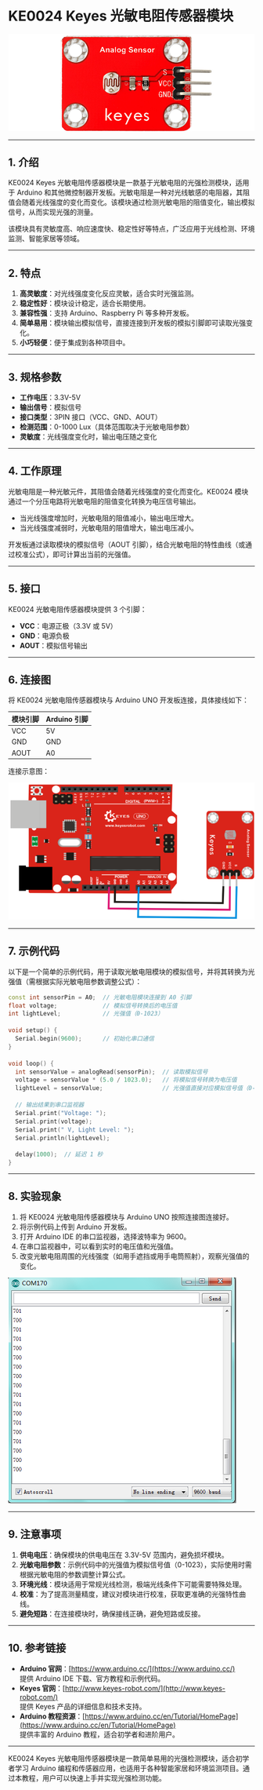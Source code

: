 # KE0024 Keyes 光敏电阻传感器模块

![image-20250312153849158](media/image-20250312153849158.png)

---

## **1. 介绍**

KE0024 Keyes 光敏电阻传感器模块是一款基于光敏电阻的光强检测模块，适用于 Arduino 和其他微控制器开发板。光敏电阻是一种对光线敏感的电阻器，其阻值会随着光线强度的变化而变化。该模块通过检测光敏电阻的阻值变化，输出模拟信号，从而实现光强的测量。

该模块具有灵敏度高、响应速度快、稳定性好等特点，广泛应用于光线检测、环境监测、智能家居等领域。

---

## **2. 特点**

1. **高灵敏度**：对光线强度变化反应灵敏，适合实时光强监测。  
2. **稳定性好**：模块设计稳定，适合长期使用。  
3. **兼容性强**：支持 Arduino、Raspberry Pi 等多种开发板。  
4. **简单易用**：模块输出模拟信号，直接连接到开发板的模拟引脚即可读取光强变化。  
5. **小巧轻便**：便于集成到各种项目中。

---

## **3. 规格参数**

- **工作电压**：3.3V-5V  
- **输出信号**：模拟信号  
- **接口类型**：3PIN 接口（VCC、GND、AOUT）  
- **检测范围**：0-1000 Lux（具体范围取决于光敏电阻参数）  
- **灵敏度**：光线强度变化时，输出电压随之变化  

---

## **4. 工作原理**

光敏电阻是一种光敏元件，其阻值会随着光线强度的变化而变化。KE0024 模块通过一个分压电路将光敏电阻的阻值变化转换为电压信号输出。  
- 当光线强度增加时，光敏电阻的阻值减小，输出电压增大。  
- 当光线强度减弱时，光敏电阻的阻值增大，输出电压减小。  

开发板通过读取模块的模拟信号（AOUT 引脚），结合光敏电阻的特性曲线（或通过校准公式），即可计算出当前的光强值。

---

## **5. 接口**

KE0024 光敏电阻传感器模块提供 3 个引脚：  
- **VCC**：电源正极（3.3V 或 5V）  
- **GND**：电源负极  
- **AOUT**：模拟信号输出  

---

## **6. 连接图**

将 KE0024 光敏电阻传感器模块与 Arduino UNO 开发板连接，具体接线如下：  

| 模块引脚 | Arduino 引脚 |
|----------|--------------|
| VCC      | 5V           |
| GND      | GND          |
| AOUT     | A0           |

连接示意图：  

![image-20250312153901990](media/image-20250312153901990.png)

---

## **7. 示例代码**

以下是一个简单的示例代码，用于读取光敏电阻模块的模拟信号，并将其转换为光强值（需根据实际光敏电阻参数调整公式）：

```cpp
const int sensorPin = A0;  // 光敏电阻模块连接到 A0 引脚
float voltage;             // 模拟信号转换后的电压值
int lightLevel;            // 光强值（0-1023）

void setup() {
  Serial.begin(9600);      // 初始化串口通信
}

void loop() {
  int sensorValue = analogRead(sensorPin);  // 读取模拟信号
  voltage = sensorValue * (5.0 / 1023.0);   // 将模拟信号转换为电压值
  lightLevel = sensorValue;                 // 光强值直接对应模拟信号值（0-1023）

  // 输出结果到串口监视器
  Serial.print("Voltage: ");
  Serial.print(voltage);
  Serial.print(" V, Light Level: ");
  Serial.println(lightLevel);

  delay(1000);  // 延迟 1 秒
}
```

---

## **8. 实验现象**

1. 将 KE0024 光敏电阻传感器模块与 Arduino UNO 按照连接图连接好。  
2. 将示例代码上传到 Arduino 开发板。  
3. 打开 Arduino IDE 的串口监视器，选择波特率为 9600。  
4. 在串口监视器中，可以看到实时的电压值和光强值。  
5. 改变光敏电阻周围的光线强度（如用手遮挡或用手电筒照射），观察光强值的变化。

![image-20250312153925861](media/image-20250312153925861.png)

---

## **9. 注意事项**

1. **供电电压**：确保模块的供电电压在 3.3V-5V 范围内，避免损坏模块。  
2. **光敏电阻参数**：示例代码中的光强值为模拟信号值（0-1023），实际使用时需根据光敏电阻的参数调整计算公式。  
3. **环境光线**：模块适用于常规光线检测，极端光线条件下可能需要特殊处理。  
4. **校准**：为了提高测量精度，建议对模块进行校准，获取更准确的光强特性曲线。  
5. **避免短路**：在连接模块时，确保接线正确，避免短路或反接。  

---

## **10. 参考链接**

- **Arduino 官网**：[https://www.arduino.cc/](https://www.arduino.cc/)  
  提供 Arduino IDE 下载、官方教程和示例代码。  
- **Keyes 官网**：[http://www.keyes-robot.com/](http://www.keyes-robot.com/)  
  提供 Keyes 产品的详细信息和技术支持。  
- **Arduino 教程资源**：[https://www.arduino.cc/en/Tutorial/HomePage](https://www.arduino.cc/en/Tutorial/HomePage)  
  提供丰富的 Arduino 教程，适合初学者和进阶用户。  

---

KE0024 Keyes 光敏电阻传感器模块是一款简单易用的光强检测模块，适合初学者学习 Arduino 编程和传感器应用，也适用于各种智能家居和环境监测项目。通过本教程，用户可以快速上手并实现光强检测功能。

